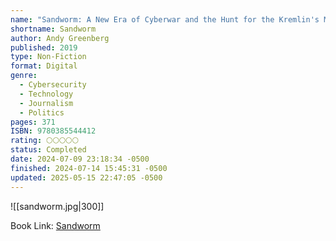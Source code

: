 ```yaml
---
name: "Sandworm: A New Era of Cyberwar and the Hunt for the Kremlin's Most Dangerous Hackers"
shortname: Sandworm
author: Andy Greenberg
published: 2019
type: Non-Fiction
format: Digital
genre:
  - Cybersecurity
  - Technology
  - Journalism
  - Politics
pages: 371
ISBN: 9780385544412
rating: 🌕🌕🌕🌕🌕
status: Completed
date: 2024-07-09 23:18:34 -0500
finished: 2024-07-14 15:45:31 -0500
updated: 2025-05-15 22:47:05 -0500
---
```


![[sandworm.jpg|300]]

Book Link: [Sandworm](https://www.goodreads.com/book/show/41436213-sandworm)
